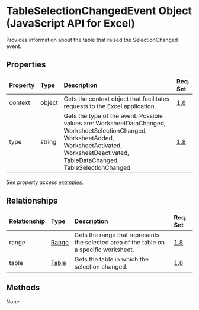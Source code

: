 # TableSelectionChangedEvent Object (JavaScript API for Excel)

Provides information about the table that raised the SelectionChanged event.

## Properties

| Property	   | Type	|Description| Req. Set|
|:---------------|:--------|:----------|:----|
|context|object|Gets the context object that facilitates requests to the Excel application.|[1.8](../requirement-sets/excel-api-requirement-sets.md)|
|type|string|Gets the type of the event. Possible values are: WorksheetDataChanged, WorksheetSelectionChanged, WorksheetAdded, WorksheetActivated, WorksheetDeactivated, TableDataChanged, TableSelectionChanged.|[1.8](../requirement-sets/excel-api-requirement-sets.md)|

_See property access [examples.](#property-access-examples)_

## Relationships
| Relationship | Type	|Description| Req. Set|
|:---------------|:--------|:----------|:----|
|range|[Range](range.md)|Gets the range that represents the selected area of the table on a specific worksheet.|[1.8](../requirement-sets/excel-api-requirement-sets.md)|
|table|[Table](table.md)|Gets the table in which the selection changed.|[1.8](../requirement-sets/excel-api-requirement-sets.md)|

## Methods
None

